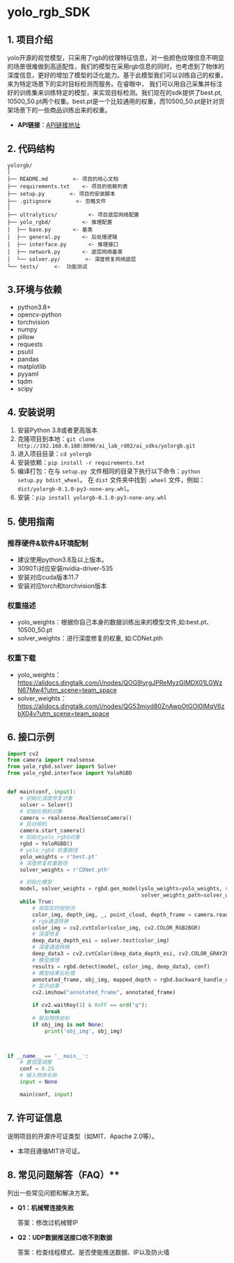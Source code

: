 # yolo_rgb_SDK

## **1. 项目介绍**

yolo开源的视觉模型，只采用了rgb的纹理特征信息，对一些颜色纹理信息不明显的场景很难做到高适配性，我们的模型在采用rgb信息的同时，也考虑到了物体的深度信息，更好的增加了模型的泛化能力。基于此模型我们可以训练自己的权重，
来为特定场景下的实时目标检测而服务。在睿眼中， 我们可以用自己采集并标注好的训练集来训练特定的模型，来实现目标检测。我们现在的sdk提供了best.pt,
10500_50.pt两个权重。best.pt是一个比较通用的权重，而10500_50.pt是针对货架场景下的一些商品训练出来的权重。

- **API链接**：[API链接地址](http://192.168.0.188:8090/ai_lab_rd02/ai_sdks/camera)

## **2. 代码结构**

```
yolorgb/
│
├── README.md        <- 项目的核心文档
├── requirements.txt    <- 项目的依赖列表
├── setup.py        <- 项目的安装脚本
├── .gitignore        <- 忽略文件
│
├── ultralytics/          <- 项目底层网络配置
├── yolo_rgbd/          <- 推理配置
│  ├── base.py       <- 基类
│  ├── general.py       <- 后处理逻辑
│  ├── interface.py       <- 推理接口
│  ├── network.py       <- 底层网络基类
│  └── solver.py/        <- 深度修复网络底层
└── tests/     <-  功能测试
```

## **3.环境与依赖**

* python3.8+
* opencv-python
* torchvision
* numpy
* pillow
* requests
* psutil
* pandas
* matplotlib
* pyyaml
* tqdm
* scipy

## **4. 安装说明**

1. 安装Python 3.8或者更高版本
2. 克隆项目到本地：`git clone http://192.168.0.188:8090/ai_lab_rd02/ai_sdks/yolorgb.git`
3. 进入项目目录：`cd yolorgb`
4. 安装依赖：`pip install -r requirements.txt`
5. 编译打包：在与 `setup.py `文件相同的目录下执行以下命令：`python setup.py bdist_wheel`。 在 `dist` 文件夹中找到 `.wheel`
   文件，例如：`dist/yolorgb-0.1.0-py3-none-any.whl`。
6. 安装：`pip install yolorgb-0.1.0-py3-none-any.whl`

## **5. 使用指南**

### 推荐硬件&软件&环境配制

- 建议使用python3.8及以上版本。
- 3090Ti对应安装nvidia-driver-535
- 安装对应cuda版本11.7
- 安装对应torch和torchvision版本

### 权重描述

- yolo_weights：根据你自己本身的数据训练出来的模型文件,如:best.pt、10500_50.pt
- solver_weights：进行深度修复的权重, 如:CDNet.pth

### 权重下载

- yolo_weights：https://alidocs.dingtalk.com/i/nodes/QOG9lyrgJPReMyzGIMDX01LGWzN67Mw4?utm_scene=team_space
- solver_weights：https://alidocs.dingtalk.com/i/nodes/QG53mjyd80ZnAwpOtGOl0lMqV6zbX04v?utm_scene=team_space

## 6. 接口示例

```python
import cv2
from camera import realsense
from yolo_rgbd.solver import Solver
from yolo_rgbd.interface import YoloRGBD


def main(conf, input):
    # 初始化深度修复对象
    solver = Solver()
    # 初始化相机对象
    camera = realsense.RealSenseCamera()
    # 启动相机
    camera.start_camera()
    # 初始化yolo_rgbd对象
    rgbd = YoloRGBD()
    # yolo_rgbd 权重路径
    yolo_weights = r'best.pt'
    # 深度修复权重路径
    solver_weights = r'CDNet.pth'

    # 初始化模型
    model, solver_weights = rgbd.gen_model(yolo_weights=yolo_weights, solver=solver,
                                           solver_weights_path=solver_weights)
    while True:
        # 获取实时视频流
        color_img, depth_img, _, point_cloud, depth_frame = camera.read_align_frame()
        # rgb通道转换
        color_img = cv2.cvtColor(color_img, cv2.COLOR_RGB2BGR)
        # 深度修复
        deep_data_depth_esi = solver.test(color_img)
        # 深度通道转换
        deep_data3 = cv2.cvtColor(deep_data_depth_esi, cv2.COLOR_GRAY2BGR)
        # 模型推理
        results = rgbd.detect(model, color_img, deep_data3, conf)
        # 模型结果后处理
        annotated_frame, obj_img, mapped_depth = rgbd.backward_handle_output(results, color_img, depth_img, input)
        # 显示结果
        cv2.imshow("annotated_frame", annotated_frame)

        if cv2.waitKey(1) & 0xFF == ord("q"):
            break
        # 输出物体坐标
        if obj_img is not None:
            print('obj_img', obj_img)



if __name__ == '__main__':
    # 置信度调整
    conf = 0.25
    # 输入物体名称
    input = None

    main(conf, input)


```

## 7. **许可证信息**

说明项目的开源许可证类型（如MIT、Apache 2.0等）。

* 本项目遵循MIT许可证。

## 8. 常见问题解答（FAQ）**

列出一些常见问题和解决方案。

- **Q1：机械臂连接失败**

  答案：修改过机械臂IP

- **Q2：UDP数据推送接口收不到数据**

  答案：检查线程模式、是否使能推送数据、IP以及防火墙
